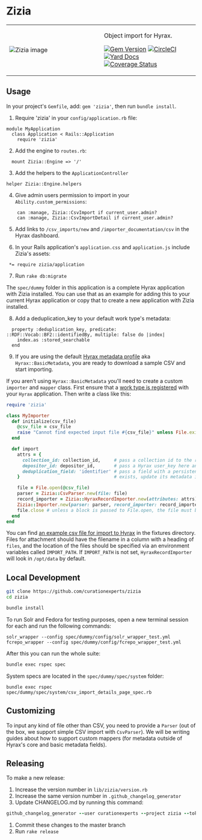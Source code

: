 # Zizia

<table width="100%">
<tr><td>
<img alt="Zizia image" src="https://camo.githubusercontent.com/87eafa4a5b6a84802eab583e532bb33881b8a7ab/68747470733a2f2f7777772e706572766572646f6e6b2e636f6d2f77696c64253230666c6f776572732f506172736e69702f476f6c64656e253230416c6578616e646572732f323030383038253230476f6c64656e253230416c6578616e646572253230285a697a69612532306175726561292532302d2532304e47532532302d253230746865253230426f6f6b2532306f6625323057696c64253230466c6f776572732e6a7067"?
</td><td width="50%">

Object import for Hyrax.

[![Gem Version](https://badge.fury.io/rb/zizia.svg)](https://badge.fury.io/rb/zizia)
[![CircleCI](https://circleci.com/gh/curationexperts/zizia.svg?style=svg)](https://circleci.com/gh/curationexperts/zizia)
[![Yard Docs](http://img.shields.io/badge/yard-docs-blue.svg)](http://www.rubydoc.info/gems/zizia) [![Coverage Status](https://coveralls.io/repos/github/curationexperts/zizia/badge.svg?branch=master)](https://coveralls.io/github/curationexperts/zizia?branch=master)

</td></tr>
</table>

## Usage

In your project's `Gemfile`, add: `gem 'zizia'`, then run `bundle install`.
1. Require 'zizia' in your `config/application.rb` file:

```
module MyApplication
  class Application < Rails::Application
    require 'zizia'
```

2. Add the engine to `routes.rb`:
```
  mount Zizia::Engine => '/'
```

3. Add the helpers to the `ApplicationController`

```
helper Zizia::Engine.helpers
```

4. Give admin users permission to import in your `Ability.custom_permissions`:

```
    can :manage, Zizia::CsvImport if current_user.admin?
    can :manage, Zizia::CsvImportDetail if current_user.admin?
```

5. Add links to `/csv_imports/new` and `/importer_documentation/csv` in the Hyrax dashboard.

6. In your Rails application's `application.css` and `application.js` include Zizia's assets:

```
 *= require zizia/application
```

7. Run `rake db:migrate`

The `spec/dummy` folder in this application is a complete Hyrax application with Zizia installed.
You can use that as an example for adding this to your current Hyrax application or copy that
to create a new application with Zizia installed.

8. Add a deduplication_key to your default work type's metadata:

```
  property :deduplication_key, predicate: ::RDF::Vocab::BF2::identifiedBy, multiple: false do |index|
    index.as :stored_searchable
  end
```

9. If you are using the default [Hyrax metadata profile](https://samvera.github.io/metadata_application_profile.html) aka `Hyrax::BasicMetadata`, you are ready to download a sample CSV and start importing.


If you aren't using `Hyrax::BasicMetadata` you'll need to create a custom `importer` and `mapper` class. First ensure that a [work type is registered](http://www.rubydoc.info/github/samvera/hyrax/Hyrax/Configuration#register_curation_concern-instance_method)
with your `Hyrax` application. Then write a class like this:

```ruby
require 'zizia'

class MyImporter
  def initialize(csv_file)
    @csv_file = csv_file
    raise "Cannot find expected input file #{csv_file}" unless File.exist?(csv_file)
  end

  def import
    attrs = {
      collection_id: collection_id,     # pass a collection id to the record importer and all records will be added to that collection
      depositor_id: depositor_id,       # pass a Hyrax user_key here and that Hyrax user will own all objects created during this import
      deduplication_field: 'identifier' # pass a field with a persistent identifier (e.g., ARK) and it will check to see if a record with that identifier already
    }                                   # exists, update its metadata if so, and only if it doesn't find a record with that identifier will it make a new object.

    file = File.open(@csv_file)
    parser = Zizia::CsvParser.new(file: file)
    record_importer = Zizia::HyraxRecordImporter.new(attributes: attrs)
    Zizia::Importer.new(parser: parser, record_importer: record_importer).import
    file.close # unless a block is passed to File.open, the file must be explicitly closed
  end
end
```

You can find [an example csv file for import to Hyrax](https://github.com/curationexperts/zizia/blob/master/spec/fixtures/hyrax/example.csv) in the fixtures directory. Files for attachment should have the filename in a column
with a heading of `files`, and the location of the files should be specified via an
environment variables called `IMPORT_PATH`. If `IMPORT_PATH` is not set, `HyraxRecordImporter` will look in `/opt/data` by default.

## Local Development

```sh
git clone https://github.com/curationexperts/zizia
cd zizia

bundle install
```

To run Solr and Fedora for testing purposes, open a new terminal session for each and run the following commands:

`solr_wrapper --config spec/dummy/config/solr_wrapper_test.yml`
`fcrepo_wrapper --config spec/dummy/config/fcrepo_wrapper_test.yml`

After this you can run the whole suite:
```bash
bundle exec rspec spec
```

System specs are located in the `spec/dummy/spec/system` folder:

`bundle exec rspec spec/dummy/spec/system/csv_import_details_page_spec.rb`


## Customizing
To input any kind of file other than CSV, you need to provide a `Parser` (out of the box, we support simple CSV import with `CsvParser`). We will be writing guides about
how to support custom mappers (for metadata outside of Hyrax's core and basic metadata fields).

## Releasing

To make a new release:
1. Increase the version number in `lib/zizia/version.rb`
1. Increase the same version number in `.github_changelog_generator`
1. Update CHANGELOG.md by running this command:
  ```ruby
  github_changelog_generator --user curationexperts --project zizia --token YOUR_GITHUB_TOKEN_HERE
  ```
1. Commit these changes to the master branch
1. Run `rake release`
